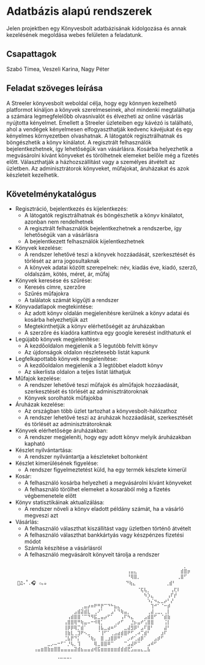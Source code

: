 # Adatbázis alapú rendszerek

Jelen projektben egy Könyvesbolt adatbázisának kidolgozása és annak kezelésének megoldása webes felületen a feladatunk.

## Csapattagok
Szabó Tímea, Veszeli Karina, Nagy Péter

## Feladat szöveges leírása
A Streeler könyvesbolt weboldal célja, hogy egy könnyen kezelhető platformot kínáljon a könyvek 
szerelmeseinek, ahol mindenki megtalálhatja a számára legmegfelelőbb olvasnivalót és élvezheti az online 
vásárlás nyújtotta kényelmet. Emellett a Streeler üzleteiben egy kávézó is található, ahol a vendégek 
kényelmesen elfogyaszthatják kedvenc kávéjukat és egy kényelmes környezetben olvashatnak.
A látogatók regisztrálhatnak és böngészhetik a könyv kínálatot. A regisztrált felhasználók 
bejelentkezhetnek, így lehetőségük van vásárlásra. Kosárba helyezhetik a megvásárolni kívánt könyveket és 
törölhetnek elemeket belőle még a fizetés előtt. Választhatják a házhozszállítást vagy a személyes átvételt 
az üzletben. Az adminisztrátorok könyveket, műfajokat, áruházakat és azok készleteit kezelhetik.

## Követelménykatalógus
- Regisztráció, bejelentkezés és kijelentkezés:
  - A látogatók regisztrálhatnak és böngészhetik a könyv kínálatot, azonban nem rendelhetnek
  - A regisztrált felhasználók bejelentkezhetnek a rendszerbe, így lehetőségük van a vásárlásra
  - A bejelentkezett felhasználók kijelentkezhetnek
- Könyvek kezelése:
  - A rendszer lehetővé teszi a könyvek hozzáadását, szerkesztését és törlését az arra 
jogosultaknak
  - A könyvek adatai között szerepelnek: név, kiadás éve, kiadó, szerző, oldalszám, kötés, méret, 
ár, műfaj
- Könyvek keresése és szűrése:
  - Keresés címre, szerzőre
  - Szűrés műfajokra
  - A találatok számát kigyűjti a rendszer
- Könyvadatlapok megtekintése:
  - Az adott könyv oldalán megjelenítésre kerülnek a könyv adatai és kosárba helyezhetjük azt
  - Megtekinthetjük a könyv elérhetőségét az áruházakban
  - A szerzőre és kiadóra kattintva egy google keresést indíthatunk el
- Legújabb könyvek megjelenítése:
  - A kezdőoldalon megjelenik a 5 legutóbb felvitt könyv
  - Az újdonságok oldalon részletesebb listát kapunk
- Legfelkapottabb könyvek megjelenítése:
  - A kezdőoldalon megjelenik a 3 legtöbbet eladott könyv
  - Az sikerlista oldalon a teljes listát láthatjuk
- Műfajok kezelése:
  - A rendszer lehetővé teszi műfajok és alműfajok hozzáadását, szerkesztését és törlését az 
adminisztrátoroknak
  - Könyvek sorolhatók műfajokba
- Áruházak kezelése:
  - Az országban több üzlet tartozhat a könyvesbolt-hálózathoz
  - A rendszer lehetővé teszi az áruházak hozzáadását, szerkesztését és törlését az 
adminisztrátoroknak
- Könyvek elérhetősége áruházakban:
  - A rendszer megjeleníti, hogy egy adott könyv melyik áruházakban kapható
- Készlet nyilvántartása: 
  - A rendszer nyilvántartja a készleteket boltonként
- Készlet kimerülésének figyelése: 
  - A rendszer figyelmeztetést küld, ha egy termék készlete kimerül
- Kosár:
  - A felhasználó kosárba helyezheti a megvásárolni kívánt könyveket
  - A felhasználó törölhet elemeket a kosarából még a fizetés végbemenetele előtt
- Könyv statisztikáinak aktualizálása:
  - A rendszer növeli a könyv eladott példány számát, ha a vásárló megveszi azt
- Vásárlás:
  - A felhasználó választhat kiszállítást vagy üzletben történő átvételt
  - A felhasználó választhat bankkártyás vagy készpénzes fizetési módot
  - Számla készítése a vásárlásról
  - A felhasználó megvásárolt könyveit tárolja a rendszer

```plaintext
          ⠀⠀⠀⠀⠀⠀⠀⠀⠀⠀⠀⠀⠀⠀⠀⠀⠀⠀⠀⠀⠀⠀⠀⠀⠀⠀⠀⠀⠀⠀⠀⠀⠀⠀⠀⠀⠀⠀⠀⠀⠀⠀⠀⠀⠀⡀⠀
          ⠀⠀⠀⠀⠀⠀⠀⠀⠀⠀⠀⠀⠀⠀⠀⠀⠀⠀⠀⠀⠀⠀⠀⠀⠀⠀⠀⠀⢠⣤⣄⠀⠀⠀⠀⠀⠀⠀⠀⠀⠀⠀⠀⠀⣾⣿⡶
          ⠀⠀⠀⠀⠀⠀⠀⠀⠀⠀⠀⠀⠀⠀⠀⠀⠀⠀⠀⠀⠀⠀⠀⠀⠀⠀⠀⠀⠘⢿⣿⡀⠀⠀⠀⠀⠀⠀⠀⠀⠀⠀⠀⢀⣿⠋⠀
    📓♫₊˚.🎧 ✩｡☕︎      ⠀⠀⠀⠀⠀⠀⠀⠀⠀⠀⠀⠀⠀⠀⠀⠀⠀⠀ ⠙⢷⣄⠀⠀⠀⠀⠀⠀⠀⠀⠀⢀⣾⠃⠀⠀
          ⠀⠀⠀⠀⠀⠀⠀⠀⠀⠀⠀⠀⠀⠀⠀⠀⠀⠀⠀⠀⠀⠀⠀⠀⠀⠀⠀⠀⠀⠀⠀⠈⢯⢧⡀⠀⠀⠀⠀⠀⠀⢠⢏⠇⠀⠀⠀
          ⠀⠀⠀⠀⠀⠀⠀⠀⠀⠀⠀⠀⠀⠀⠀⠀⠀⠀⠀⠀⠀⠀⠀⠀⠀⠀⠀⠀⠀⠀⠀⠀⠀⠳⡱⣄⠀⠀⠀⠀⢠⠏⡞⠀⠀⠀⠀
          ⠀⠀⠀⠀⠀⠀⠀⠀⠀⠀⠀⠀⠀⠀⠀⠀⠀⠀⠀⠀⠀⠀⠀⠀⠀⠀⠀⠀⠀⠀⠀⠀⠀⠀⠱⡌⠲⣄⣀⡴⠃⡜⠀⠀⠀⠀⠀
          ⠀⠀⠀⠀⠀⠀⠀⠀⠀⠀⠀⠀⠀⠀⢀⣤⡴⠶⠟⠛⡟⠉⠙⠓⣦⣄⠀⠀⠀⠀⠀⠀⠀⠀⠀⢹⠚⠁⠈⠒⡾⠀⠀⠀⠀⠀⠀
          ⠀⠀⠀⠀⠀⠀⠀⠀⠀⠀⠀⠀⣠⣾⣽⣾⣇⠀⢀⠜⠁⠀⠀⣠⠃⠙⢷⣤⡀⠀⠀⠀⠀⠀⢀⣼⢀⣀⡀⢀⡇⠀⠀⠀⠀⠀⠀
          ⠀⠀⠀⠀⠀⠀⠀⠀⠀⠀⢠⣾⣿⣿⠈⠉⠙⠻⣯⣀⣤⡴⠋⠁⠀⠀⢠⠏⠳⣄⠀⠀⠀⣠⣾⣿⠋⠀⠈⣾⣷⠀⠀⠀⠀⠀⠀
          ⠀⠀⠀⠀⠀⠀⠀⠀⠀⢠⣿⣿⢿⠛⢷⣤⠤⠒⠺⢿⡁⠀⠀⠀⢀⡴⠋⠀⠀⣘⡦⣤⠞⢡⣿⣿⠀⠀⠀⢨⡇⠀⠀⠀⠀⠀⠀
          ⠀⠀⠀⠀⠀⠀⠀⠀⠀⢸⡿⡿⢿⡉⣾⠁⠀⠀⠀⢸⣧⣀⣴⠶⠋⠀⠀⣀⣼⣻⡿⠃⣠⠏⣿⠃⠀⠀⠀⣼⠃⠀⠀⠀⠀⠀⠀
          ⠀⠀⠀⠀⠀⠀⠀⠀⠀⢸⣷⣇⢀⣹⠟⠢⣀⠀⠀⠈⢸⠋⠁⢀⣠⣴⣾⣿⠟⠋⢀⠴⢉⣾⠃⠀⠀⠀⣰⠏⠀⠀⠀⠀⠀⠀⠀
          ⠀⠀⠀⠀⠀⠀⠀⠀⠀⢈⣧⡟⠙⡅⠀⠀⠈⢷⡄⠀⣿⢀⣰⣿⡿⠛⠁⠀⡠⠞⢁⣴⡿⠁⠀⠀⣠⡾⠋⠀⠀⠀⠀⠀⠀⠀⠀
          ⠀⠀⠀⠀⣀⡠⠤⠒⠋⠁⡘⢧⡀⢹⠀⠀⠀⠀⢿⣀⣿⣿⠿⠉⠀⠀⠀⠉⣠⣼⠟⠉⠀⠀⣠⠾⠋⠀⠀⠀⠀⠀⠀⠀⠀⠀⠀
          ⢠⣤⣶⣿⣷⣶⣿⣿⣤⣤⣤⣤⣽⣾⣦⣤⣤⣴⢾⣯⣶⣶⣶⣶⣶⣾⣾⣾⣟⣡⣤⣤⣄⣀⣧⠀⠀⠀⠀⠀⠀⠀⠀⠀⠀⠀⠀
          ⠀⠀⠀⠀⠀⠀⠀⠀⠀⠀⠀⠀⠀⠀⠀⠈⠉⠉⠉⠁⠀⠀⠀⠀⠀⠀⠀⠀⠀⠀⠀⠀⠀⠀⠀⠀⠀⠀⠀⠀⠀⠀⠀⠀⠀⠀⠀⠀⠀⠀⠀
```

